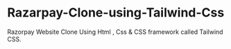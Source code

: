 # Razarpay-Clone-using-Tailwind-Css
Razorpay Website Clone Using Html , Css &amp; CSS framework called Tailwind CSS. 
